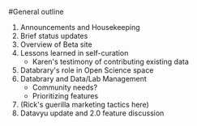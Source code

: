 #General outline

1. Announcements and Housekeeping
1. Brief status updates
1. Overview of Beta site
1. Lessons learned in self-curation
	- Karen's testimony of contributing existing data
1. Databrary's role in Open Science space
1. Databrary and Data/Lab Management 
	- Community needs?
	- Prioritizing features
1. (Rick's guerilla marketing tactics here)
1. Datavyu update and 2.0 feature discussion